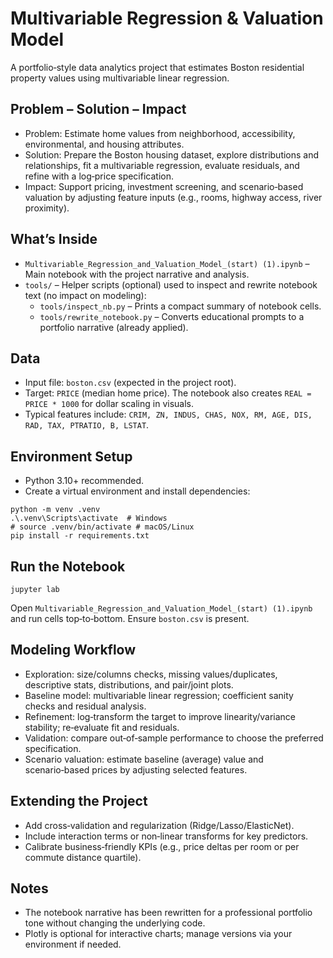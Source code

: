# Multivariable Regression & Valuation Model

A portfolio‑style data analytics project that estimates Boston residential property values using multivariable linear regression.

## Problem – Solution – Impact
- Problem: Estimate home values from neighborhood, accessibility, environmental, and housing attributes.
- Solution: Prepare the Boston housing dataset, explore distributions and relationships, fit a multivariable regression, evaluate residuals, and refine with a log‑price specification.
- Impact: Support pricing, investment screening, and scenario‑based valuation by adjusting feature inputs (e.g., rooms, highway access, river proximity).

## What’s Inside
- `Multivariable_Regression_and_Valuation_Model_(start) (1).ipynb` – Main notebook with the project narrative and analysis.
- `tools/` – Helper scripts (optional) used to inspect and rewrite notebook text (no impact on modeling):
  - `tools/inspect_nb.py` – Prints a compact summary of notebook cells.
  - `tools/rewrite_notebook.py` – Converts educational prompts to a portfolio narrative (already applied).

## Data
- Input file: `boston.csv` (expected in the project root).
- Target: `PRICE` (median home price). The notebook also creates `REAL = PRICE * 1000` for dollar scaling in visuals.
- Typical features include: `CRIM, ZN, INDUS, CHAS, NOX, RM, AGE, DIS, RAD, TAX, PTRATIO, B, LSTAT`.

## Environment Setup
- Python 3.10+ recommended.
- Create a virtual environment and install dependencies:

```
python -m venv .venv
.\.venv\Scripts\activate  # Windows
# source .venv/bin/activate # macOS/Linux
pip install -r requirements.txt
```

## Run the Notebook
```
jupyter lab
```
Open `Multivariable_Regression_and_Valuation_Model_(start) (1).ipynb` and run cells top‑to‑bottom. Ensure `boston.csv` is present.

## Modeling Workflow
- Exploration: size/columns checks, missing values/duplicates, descriptive stats, distributions, and pair/joint plots.
- Baseline model: multivariable linear regression; coefficient sanity checks and residual analysis.
- Refinement: log‑transform the target to improve linearity/variance stability; re‑evaluate fit and residuals.
- Validation: compare out‑of‑sample performance to choose the preferred specification.
- Scenario valuation: estimate baseline (average) value and scenario‑based prices by adjusting selected features.

## Extending the Project
- Add cross‑validation and regularization (Ridge/Lasso/ElasticNet).
- Include interaction terms or non‑linear transforms for key predictors.
- Calibrate business‑friendly KPIs (e.g., price deltas per room or per commute distance quartile).

## Notes
- The notebook narrative has been rewritten for a professional portfolio tone without changing the underlying code.
- Plotly is optional for interactive charts; manage versions via your environment if needed.


